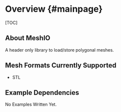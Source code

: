 Overview {#mainpage}
========

[TOC]

## About MeshIO

A header only library to load/store polygonal meshes.

## Mesh Formats Currently Supported

* STL

## Example Dependencies

No Examples Written Yet.
